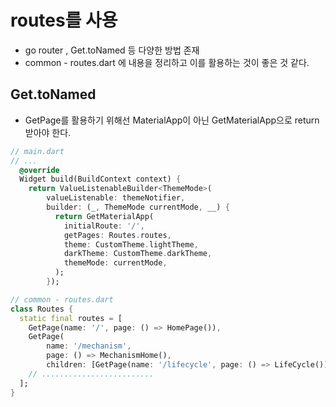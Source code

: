 # routes를 사용
- go router , Get.toNamed 등 다양한 방법 존재
- common - routes.dart 에 내용을 정리하고 이를 활용하는 것이 좋은 것 같다.

## Get.toNamed
- GetPage를 활용하기 위해선 MaterialApp이 아닌 GetMaterialApp으로 return 받아야 한다.
```dart
// main.dart
// ...
  @override
  Widget build(BuildContext context) {
    return ValueListenableBuilder<ThemeMode>(
        valueListenable: themeNotifier,
        builder: (_, ThemeMode currentMode, __) {
          return GetMaterialApp(
            initialRoute: '/',
            getPages: Routes.routes,
            theme: CustomTheme.lightTheme,
            darkTheme: CustomTheme.darkTheme,
            themeMode: currentMode,
          );
        });
```

```dart
// common - routes.dart
class Routes {
  static final routes = [
    GetPage(name: '/', page: () => HomePage()),
    GetPage(
        name: '/mechanism',
        page: () => MechanismHome(),
        children: [GetPage(name: '/lifecycle', page: () => LifeCycle())]),
    // .........................
  ];
}
```
